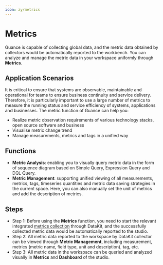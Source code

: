 ```yaml
---
icon: zy/metrics
---
```

# Metrics

Guance is capable of collecting global data, and the metric data obtained by collectors would be automatically reported to the workbench. You can analyze and manage the metric data in your workspace uniformly through **Metrics**.

## Application Scenarios

It is critical to ensure that systems are observable, maintainable and operational for teams to ensure business continuity and service delivery. Therefore, it is particularly important to use a large number of metrics to measure the running status and service efficiency of systems, applications and businesses. 
The metric function of Guance can help you:

- Realize metric observation requirements of various technology stacks, open source software and business
- Visualise metric change trend
- Manage measurements, metrics and tags in a unified way

## Functions

- **Metric Analysis**: enabling you to visually query metric data in the form of sequence diagram based on Simple Query, Expression Query and DQL Query.
- **Metric Management**: supporting unified viewing of all measurements, metrics, tags, timeseries quantities and metric data saving strategies in the current space. Here, you can also manually set the unit of metrics and add the description of metrics.

## Steps

- Step 1: Before using the **Metrics** function, you need to start the relevant integrated [metrics collection](https://docs.guance.com/metrics/collection/) through DataKit, and the successfully collected metric data would be automatically reported to the studio.
- Step 2: All metric data reported to the workspace by DataKit collector can be viewed through **Metric Management**, including measurement, metrics (metric name, field type, unit and description), tag, etc.
- Step 3: All metric data in the workspace can be queried and analyzed visually in **Metrics** and **Dashboard** of the studio.




